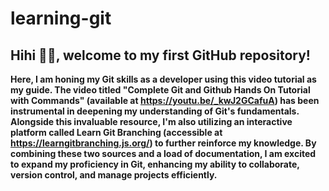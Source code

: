 ﻿# learning-git
## Hihi 👋🏽, welcome to my first GitHub repository!

**Here, I am honing my Git skills as a developer using this video tutorial as my guide. The video titled "Complete Git and Github Hands On Tutorial with Commands" (available at https://youtu.be/_kwJ2GCafuA) has been instrumental in deepening my understanding of Git's fundamentals. Alongside this invaluable resource, I'm also utilizing an interactive platform called Learn Git Branching (accessible at https://learngitbranching.js.org/) to further reinforce my knowledge. By combining these two sources and a load of documentation, I am excited to expand my proficiency in Git, enhancing my ability to collaborate, version control, and manage projects efficiently.**


